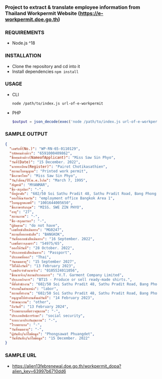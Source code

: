 ### Project to extract & translate employee information from Thailand Workpermit Website (https://e-workpermit.doe.go.th)

### REQUIREMENTS

- Node.js ^18

### INSTALLATION

- Clone the repository and cd into it
- Install dependencies `npm install`

### USAGE

- CLI

  ```bash
  node /path/to/index.js url-of-e-workpermit
  ```

- PHP
  ```php
  $output = json_decode(exec('node /path/to/index.js url-of-e-workpermit'),true)
  ```

### SAMPLE OUTPUT

```json
{
  "เลขรับที่(No.)": "WP-RN-65-0110129",
  "รหัสคนต่างด้าว": "6591000409862",
  "ชื่อคนต่างด้าว(NameofApplicant)": "Miss Saw Sin Phyo",
  "วันที่(Date)": "15 December. 2022",
  "นายทะเบียน(Register)": "Pairot Chotikasathien",
  "สถานะใบอนุญาต": "Printed work permit",
  "ชื่อภาษาไทย": "Miss Saw Sin Phyo",
  "วัน/เดือน/ปี(พ.ศ.)เกิด": "March 7, 1995",
  "สัญชาติ": "MYANMAR",
  "ชื่อ-สกุลบิดา": "-",
  "ที่อยู่อาศัย": "602/50 Soi Sathu Pradit 48, Sathu Pradit Road, Bang Phong Phang Subdistrict, Yannawa District, Bangkok 10120",
  "ออกให้ณจังหวัด": "employment office Bangkok Area 1",
  "ใบอนุญาตเลขที่": "1001644005650",
  "ชื่อภาษาอังกฤษ": "MISS. SWE ZIN PHYO",
  "อายุ": "27",
  "สถานภาพ": "-",
  "ชื่อ-สกุลมารดา": "-",
  "ผู้ติดตาม": "do not have",
  "เลขที่หนังสือเดินทาง": "MG0247",
  "สถานที่ออกหนังสือ": "BANGKOK",
  "วันที่ออกหนังสือเดินทาง": "16 September. 2022",
  "เลขที่ตรวจลงตรา": "54975/65",
  "ออกให้วันที่": "28 October. 2022",
  "ประเภทหนังสือเดินทาง": "Passport",
  "ประเทศที่ออก": "Thai",
  "วันหมดอายุ": "15 September 2027",
  "ใช้ได้ถึงวันที่": "13 February 2023",
  "เลขประจำตัวนายจ้าง": "0105524011056",
  "ชื่อนายจ้าง/สถานประกอบการ": "V.T. Garment Company Limited",
  "ประเภทกิจการ": "BT15 - Produce or sell ready-made shirts.",
  "ที่ตั้งสำนักงาน": "602/50 Soi Sathu Pradit 48, Sathu Pradit Road, Bang Phong Phang Subdistrict, Yannawa District, Bangkok 10120",
  "ทำงานในตำแหน่ง": "labor",
  "สถานที่ทำงาน": "602/50 Soi Sathu Pradit 48, Sathu Pradit Road, Bang Phong Phang Subdistrict, Yannawa District, Bangkok 10120",
  "อนุญาตให้ทำงานตั้งแต่วันที่": "14 February 2023",
  "ลักษณะงาน": "other",
  "ถึงวันที่": "13 February 2024",
  "โรงพยาบาลที่ตรวจสุขภาพ": "-",
  "ประเภทสิทธิการรักษา": "social security",
  "ระยะเวลาประกันสุขภาพ": "-",
  "โรงพยาบาล": "-",
  "วันที่หมดอายุ": "-",
  "ผู้บันทึก/แก้ไขข้อมูล": "Phongsawat Phuangdet",
  "วันที่บันทึก/แก้ไขข้อมูล": "15 December. 2022"
}
```

### SAMPLE URL

- https://alien13febrenewal.doe.go.th/workpermit_dopa?alien_key=63997b6710dd6
